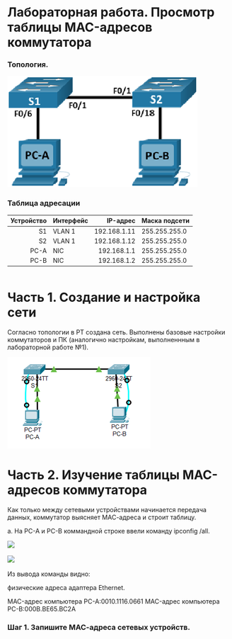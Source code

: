 # Лабораторная работа. Просмотр таблицы MAC-адресов коммутатора 

### Топология.
![](2.png)

### Таблица адресации
| Устройство | Интерфейс    | IP-адрес           | Маска подсети |
|-----------:|:-------------|-------------------:|:--------------|
| S1         | VLAN 1       | 192.168.1.11       | 255.255.255.0 | 
| S2         | VLAN 1       | 192.168.1.12       | 255.255.255.0 | 
| PC-A       | NIC          | 192.168.1.1        | 255.255.255.0 | 
| PC-B       | NIC          | 192.168.1.2        | 255.255.255.0 | 

```

```
# Часть 1. Создание и настройка сети
Согласно топологии в PТ создана сеть. Выполнены базовые настройки коммутаторов и ПК (аналогично настройкам, выполненнным в лабораторной работе №1).

![](2_11.png)

# Часть 2. Изучение таблицы МАС-адресов коммутатора
Как только между сетевыми устройствами начинается передача данных, коммутатор выясняет МАС-адреса и строит таблицу.

a. На PC-A и PC-B коммандной строке ввели команду ipconfig /all.

![](pc_a.png)

![](pc_b.png)

Из вывода команды видно: 

физические адреса адаптера Ethernet.

MAC-адрес компьютера PC-A:0010.1116.0661
MAC-адрес компьютера PC-B:000B.BE65.BC2A


### Шаг 1. Запишите МАС-адреса сетевых устройств.
